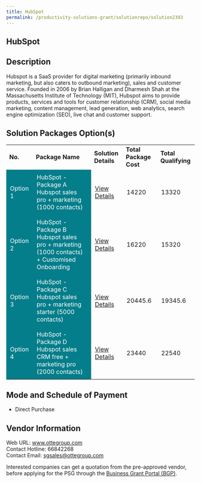 ```yaml
---
title: HubSpot
permalink: /productivity-solutions-grant/solutionrepo/solution2393
---
```


## HubSpot

## Description

Hubspot is a SaaS provider for digital marketing (primarily inbound marketing, but also caters to outbound marketing), sales and customer service. Founded in 2006 by Brian Halligan and Dharmesh Shah at the Massachusetts Institute of Technology (MIT), Hubspot aims to provide products, services and tools for customer relationship (CRM), social media marketing, content management, lead generation, web analytics, search engine optimization (SEO), live chat and customer support.

## Solution Packages Option(s)

<table>
<tr>
<td><b>No.</b></td>
<td><b>Package Name</b></td>
<td><b>Solution Details</b></td>
<td><b>Total Package Cost</b></td>
<td><b>Total Qualifying</b></td>
</tr>
<tr>
<td style='padding: 10px; background-color: #037E8A; color: #FFFFFF;'>Option 1</td>
<td style='padding: 10px; background-color: #037E8A; color: #FFFFFF;'>HubSpot - Package A Hubspot sales pro + marketing (1000 contacts)</td>
<td style='padding: 10px;'><a href='https://www.gobusiness.gov.sg/images/psg/Brew_Interactive_20200255_Desensitised_Annex_3_Part_1.pdf' target='_blank'>View Details</a></td>
<td style='padding: 10px;'>14220</td>
<td style='padding: 10px;'>13320</td>
</tr>
<tr>
<td style='padding: 10px; background-color: #037E8A; color: #FFFFFF;'>Option 2</td>
<td style='padding: 10px; background-color: #037E8A; color: #FFFFFF;'>HubSpot - Package B Hubspot sales pro + marketing (1000 contacts) + Customised Onboarding</td>
<td style='padding: 10px;'><a href='https://www.gobusiness.gov.sg/images/psg/Brew_Interactive_20200255_Desensitised_Annex_3_Part_2.pdf' target='_blank'>View Details</a></td>
<td style='padding: 10px;'>16220</td>
<td style='padding: 10px;'>15320</td>
</tr>
<tr>
<td style='padding: 10px; background-color: #037E8A; color: #FFFFFF;'>Option 3</td>
<td style='padding: 10px; background-color: #037E8A; color: #FFFFFF;'>HubSpot - Package C Hubspot sales pro + marketing starter (5000 contacts)</td>
<td style='padding: 10px;'><a href='https://www.gobusiness.gov.sg/images/psg/Brew_Interactive_20200255_Desensitised_Annex_3_Part_3.pdf' target='_blank'>View Details</a></td>
<td style='padding: 10px;'>20445.6</td>
<td style='padding: 10px;'>19345.6</td>
</tr>
<tr>
<td style='padding: 10px; background-color: #037E8A; color: #FFFFFF;'>Option 4</td>
<td style='padding: 10px; background-color: #037E8A; color: #FFFFFF;'>HubSpot - Package D Hubspot sales CRM free + marketing pro (2000 contacts)</td>
<td style='padding: 10px;'><a href='https://www.gobusiness.gov.sg/images/psg/Brew_Interactive_20200255_Desensitised_Annex_3_Part_4.pdf' target='_blank'>View Details</a></td>
<td style='padding: 10px;'>23440</td>
<td style='padding: 10px;'>22540</td>
</tr>
</table>

## Mode and Schedule of Payment

 - Direct Purchase

## Vendor Information

 Web URL: www.ottegroup.com <br>Contact Hotline: 66842268 <br>Contact Email: sgsales@ottegroup.com <br>

Interested companies can get a quotation from the pre-approved vendor, before applying for the PSG through the <a href='https://www.businessgrants.gov.sg/' target='_blank' rel='noopener'>Business Grant Portal (BGP)</a>.

<script src="/jquery/resize-tables.js"></script>
